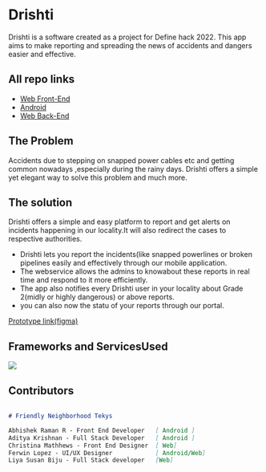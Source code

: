 # Drishti

Drishti is a software created as a project for Define hack 2022.
This app aims to make reporting and spreading the news of accidents and dangers easier and effective. 
## All repo links
- [Web Front-End](https://github.com/Liya-Susan/Drishti/)
- [Android](https://github.com/fal3n-4ngel/drishti)
- [Web Back-End](https://github.com/Liya-Susan/Drishti_backend)
## The Problem
   Accidents due to stepping on snapped power cables etc and getting common nowadays ,especially during the rainy days. Drishti offers a simple yet elegant way to solve this problem and much more.
   
  

## The solution
  Drishti offers a simple and easy platform to report and get alerts on incidents happening in our locality.It will also redirect the cases to respective authorities.
  
  - Drishti lets you report the incidents(like snapped powerlines or broken pipelines easily and effectively through our mobile application.
  - The webservice allows the admins to knowabout these reports in real time and respond to it more efficiently.
  - The app also notifies every Drishti user in your locality about Grade 2(midly or highly dangerous) or above reports.
  - you can also now the statu of your reports through our portal.

[Prototype link(figma)](https://www.figma.com/proto/iY2avWglgTX1P9ePy54zIr/App?node-id=87%3A97&scaling=min-zoom&page-id=24%3A330&starting-point-node-id=99%3A137)
  
## Frameworks and ServicesUsed
[![](https://skillicons.dev/icons?i=flutter,androidstudio,bootstrap,figma,heroku,js,mongodb,react)](https://skillicons.dev)


## Contributors

```markdown   

# Friendly Neighborhood Tekys

Abhishek Raman R - Front End Developer   [ Android ]
Aditya Krishnan - Full Stack Developer   [ Android ]
Christina Mathhews - Front End Designer  [ Web]
Ferwin Lopez - UI/UX Designer            [ Android/Web]
Liya Susan Biju - Full Stack developer   [Web]

```
 
